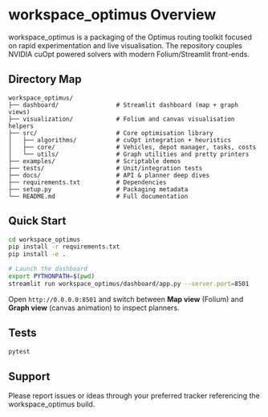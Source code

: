 # workspace_optimus Overview

workspace_optimus is a packaging of the Optimus routing toolkit focused on rapid experimentation and live visualisation. The repository couples NVIDIA cuOpt powered solvers with modern Folium/Streamlit front-ends.

## Directory Map

```
workspace_optimus/
├── dashboard/                # Streamlit dashboard (map + graph views)
├── visualization/            # Folium and canvas visualisation helpers
├── src/                      # Core optimisation library
│   ├── algorithms/           # cuOpt integration + heuristics
│   ├── core/                 # Vehicles, depot manager, tasks, costs
│   └── utils/                # Graph utilities and pretty printers
├── examples/                 # Scriptable demos
├── tests/                    # Unit/integration tests
├── docs/                     # API & planner deep dives
├── requirements.txt          # Dependencies
├── setup.py                  # Packaging metadata
└── README.md                 # Full documentation
```

## Quick Start

```bash
cd workspace_optimus
pip install -r requirements.txt
pip install -e .

# Launch the dashboard
export PYTHONPATH=$(pwd)
streamlit run workspace_optimus/dashboard/app.py --server.port=8501
```

Open `http://0.0.0.0:8501` and switch between **Map view** (Folium) and **Graph view** (canvas animation) to inspect planners.

## Tests

```bash
pytest
```

## Support

Please report issues or ideas through your preferred tracker referencing the workspace_optimus build.
